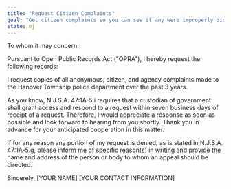 ```yaml
---
title: "Request Citizen Complaints"
goal: "Get citizen complaints so you can see if any were improperly dismissed"
state: nj
---
```

To whom it may concern:

Pursuant to Open Public Records Act ("OPRA"), I hereby request the following records:

I request copies of all anonymous, citizen, and agency complaints made to the Hanover Township police department over the past 3 years.

As you know, N.J.S.A. 47:1A-5.i requires that a custodian of government shall grant access and respond to a request within seven business days of receipt of a request. Therefore, I would appreciate a response as soon as possible and look forward to hearing from you shortly. Thank you in advance for your anticipated cooperation in this matter.

If for any reason any portion of my request is denied, as is stated in N.J.S.A. 47:1A-5.g, please inform me of specific reason(s) in writing and provide the name and address of the person or body to whom an appeal should be directed.

Sincerely,
[YOUR NAME]
[YOUR CONTACT INFORMATION]